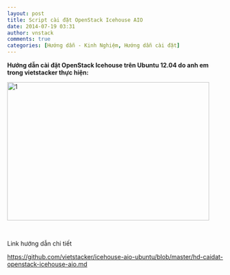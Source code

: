 ```yaml
---
layout: post
title: Script cài đặt OpenStack Icehouse AIO
date: 2014-07-19 03:31
author: vnstack
comments: true
categories: [Hướng dẫn - Kinh Nghiệm, Hướng dẫn cài đặt]
---
```

<strong>Hướng dẫn cài đặt OpenStack Icehouse trên Ubuntu 12.04 do anh em trong vietstacker thực hiện:</strong>

<a href="https://vietstack.files.wordpress.com/2014/07/1.png"><img class="aligncenter  wp-image-296" src="http://vietstack.files.wordpress.com/2014/07/1.png" alt="1" width="469" height="321" /></a>

&nbsp;

Link hướng dẫn chi tiết

https://github.com/vietstacker/icehouse-aio-ubuntu/blob/master/hd-caidat-openstack-icehouse-aio.md
